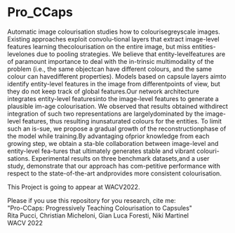 # Pro_CCaps
Automatic image colourisation studies how to colourisegreyscale  images.    Existing  approaches  exploit  convolu-tional layers that extract image-level features learning thecolourisation  on  the  entire  image,  but  miss  entities-levelones due to pooling strategies.  We believe that entity-levelfeatures are of paramount importance to deal with the in-trinsic multimodality of the problem (i.e., the same objectcan have different colours, and the same colour can havedifferent properties).  Models based on capsule layers aimto identify entity-level features in the image from differentpoints of view, but they do not keep track of global features.Our network architecture integrates entity-level featuresinto  the  image-level  features  to  generate  a  plausible  im-age colourisation.  We observed that results obtained withdirect  integration  of  such  two  representations  are  largelydominated  by  the  image-level  features,  thus  resulting  inunsaturated  colours  for  the  entities.   To  limit  such  an  is-sue,  we  propose  a  gradual  growth  of  the  reconstructionphase  of  the  model  while  training.By  advantaging  ofprior knowledge from each growing step, we obtain a sta-ble collaboration between image-level and entity-level fea-tures that ultimately generates stable and vibrant colouri-sations. Experimental results on three benchmark datasets,and a user study, demonstrate that our approach has com-petitive performance with respect to the state-of-the-art andprovides  more  consistent  colourisation.

This Project is going to appear at WACV2022.

Please if you use this repository for you research, cite me:\
"Pro-CCaps: Progressively Teaching Colourisation to Capsules"\
Rita Pucci, Christian Micheloni, Gian Luca Foresti, Niki Martinel\
WACV 2022
